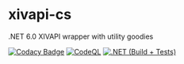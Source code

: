 # xivapi-cs
.NET 6.0 XIVAPI wrapper with utility goodies

[![Codacy Badge](https://app.codacy.com/project/badge/Grade/fd8c4ca386ba4e9089496562a1c5402e)](https://www.codacy.com/gh/Tawmy/xivapi-cs/dashboard)
[![CodeQL](https://github.com/Tawmy/xivapi-cs/actions/workflows/codeql.yml/badge.svg)](https://github.com/Tawmy/xivapi-cs/actions/workflows/codeql.yml)
[![.NET (Build + Tests)](https://github.com/Tawmy/xivapi-cs/actions/workflows/dotnet.yml/badge.svg)](https://github.com/Tawmy/xivapi-cs/actions/workflows/dotnet.yml)
